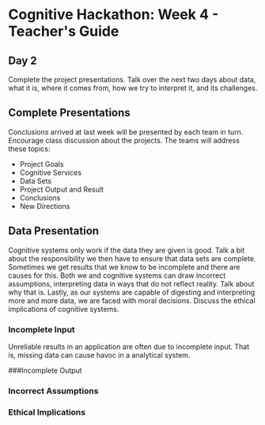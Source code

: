 # Cognitive Hackathon: Week 4 - Teacher's Guide
## Day 2

Complete the project presentations. Talk over the next two days about data, what it is, where it comes from, how we try to interpret it, and its challenges.


## Complete Presentations
Conclusions arrived at last week will be presented by each team in turn. Encourage class discussion about the projects. The teams will address these topics:

* Project Goals
* Cognitive Services
* Data Sets
* Project Output and Result
* Conclusions
* New Directions

## Data Presentation

Cognitive systems only work if the data they are given is good. Talk a bit about the responsibility we then have to ensure that data sets are complete. Sometimes we get results that we know to be incomplete and there are causes for this. Both we and cognitive systems can draw incorrect assumptions, interpreting data in ways that do not reflect reality. Talk about why that is. Lastly, as our systems are capable of digesting and interpreting more and more data, we are faced with moral decisions. Discuss the ethical implications of cognitive systems. 

### Incomplete Input 
Unreliable results in an application are often due to incomplete input. That is, missing data can cause havoc in a analytical system. 

###Incomplete Output


### Incorrect Assumptions


### Ethical Implications